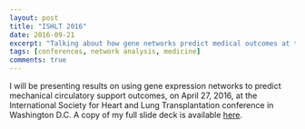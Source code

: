 ```yaml
---
layout: post
title: "ISHLT 2016"
date: 2016-09-21
excerpt: "Talking about how gene networks predict medical outcomes at the International Society for Heart and Lung Transplantation 2016 conference, in Washington D.C."
tags: [conferences, network analysis, medicine]
comments: true
---
```


I will be presenting results on using gene expression networks to predict mechanical circulatory support outcomes, on April 27, 2016, at the International Society for Heart and Lung Transplantation conference in Washington D.C. A copy of my full slide deck is available [here](https://drive.google.com/open?id=1vqbvuoytVa8-ecyX158ssOnvzKlJ81pL).


